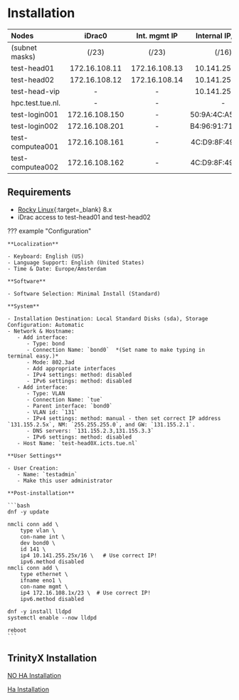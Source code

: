 # Installation

| Nodes                 |      iDrac0    |  Int. mgmt IP  |   Internal IP/MAC  | External IP  |
|:----------------------|:--------------:|:--------------:|:-----------------:|:-------------:|
| (subnet masks)        |     (/23)      |     (/23)      |     (/16)         |     (/24)     |
| test-head01           | 172.16.108.11  | 172.16.108.13  | 10.141.255.254    | 131.155.2.51  |
| test-head02           | 172.16.108.12  | 172.16.108.14  | 10.141.255.253    | 131.155.2.52  |
| test-head-vip         |       -        |       -        | 10.141.255.252    | 131.155.2.50  |
| hpc.test.tue.nl.      |       -        |       -        |         -         | 131.155.2.53/54 |
| test-login001         | 172.16.108.150 |       -        | 50:9A:4C:A5:F3:C0 | 131.155.2.53  |
| test-login002         | 172.16.108.201 |       -        | B4:96:91:71:2C:4C | 131.155.2.54  |
| test-computea001      | 172.16.108.161 |       -        | 4C:D9:8F:49:7F:8F |      -        |
| test-computea002      | 172.16.108.162 |       -        | 4C:D9:8F:49:7B:17 |      -        |

## Requirements

- [Rocky Linux](https://rockylinux.org){:target=_blank} 8.x
- iDrac access to test-head01 and test-head02

??? example "Configuration"

    **Localization**
    
    - Keyboard: English (US)
    - Language Support: English (United States)
    - Time & Date: Europe/Amsterdam
    
    **Software**
    
    - Software Selection: Minimal Install (Standard)
    
    **System**
    
    - Installation Destination: Local Standard Disks (sda), Storage Configuration: Automatic
    - Network & Hostname:
       - Add interface:
          - Type: bond
          - Connection Name: `bond0`  *(Set name to make typing in terminal easy.)*
          - Mode: 802.3ad
          - Add appropriate interfaces
          - IPv4 settings: method: disabled
          - IPv6 settings: method: disabled
       - Add interface:
          - Type: VLAN
          - Connection Name: `tue`
          - Parent interface: `bond0`
          - VLAN id: `131`
          - IPv4 settings: method: manual - then set correct IP address `131.155.2.5x`, NM: `255.255.255.0`, and GW: `131.155.2.1`.
          - DNS servers: `131.155.2.3,131.155.3.3`
          - IPv6 settings: method: disabled
       - Host Name: `test-head0X.icts.tue.nl`
    
    **User Settings**
    
    - User Creation:
       - Name: `testadmin`
       - Make this user administrator

    **Post-installation**

    ```bash
    dnf -y update

    nmcli conn add \
        type vlan \
        con-name int \
        dev bond0 \
        id 141 \
        ip4 10.141.255.25x/16 \   # Use correct IP!
        ipv6.method disabled
    nmcli conn add \
        type ethernet \
        ifname eno1 \
        con-name mgmt \
        ip4 172.16.108.1x/23 \  # Use correct IP!
        ipv6.method disabled

    dnf -y install lldpd
    systemctl enable --now lldpd

    reboot
    ```

## TrinityX Installation

[NO HA Installation](test-installation-NO-HA.md)

[Ha Installation](test-installation-HA.md)